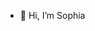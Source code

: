 - 👋 Hi, I’m Sophia

<!---
sophiaadiraxie/sophiaadiraxie is a ✨ special ✨ repository because its `README.md` (this file) appears on your GitHub profile.
You can click the Preview link to take a look at your changes.
--->
